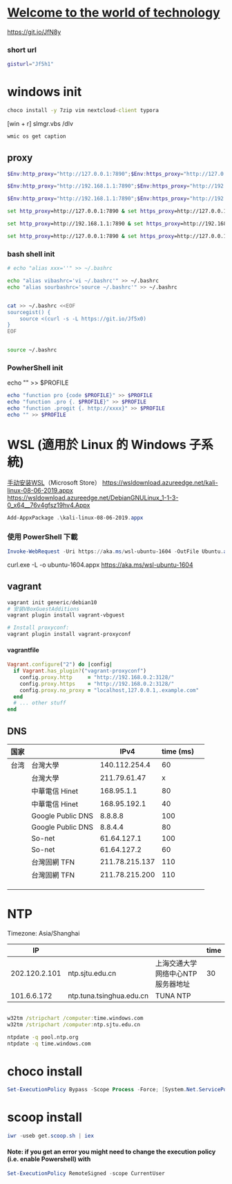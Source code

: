 # [Welcome to the world of technology](https://git.io/JfN8g)


https://git.io/JfN8y

### short url
```bash
gisturl="Jf5h1"
```

# windows init
```cmd
choco install -y 7zip vim nextcloud-client typora
```

[win + r]
slmgr.vbs /dlv


```cmd
wmic os get caption
```


## proxy

```powershell
$Env:http_proxy="http://127.0.0.1:7890";$Env:https_proxy="http://127.0.0.1:7890"

$Env:http_proxy="http://192.168.1.1:7890";$Env:https_proxy="http://192.168.1.1:7890"

$Env:http_proxy="http://192.168.1.1:7890";$Env:https_proxy="http://192.168.1.1:7890"


```

```cmd
set http_proxy=http://127.0.0.1:7890 & set https_proxy=http://127.0.0.1:7890

set http_proxy=http://192.168.1.1:7890 & set https_proxy=http://192.168.1.1:7890

set http_proxy=http://127.0.0.1:7890 & set https_proxy=http://127.0.0.1:7890
```

### bash shell init

```bash
# echo "alias xxx=''" >> ~/.bashrc

echo "alias vibashrc='vi ~/.bashrc'" >> ~/.bashrc
echo "alias sourbashrc='source ~/.bashrc'" >> ~/.bashrc


cat >> ~/.bashrc <<EOF
sourcegist() {
    source <(curl -s -L https://git.io/Jf5x0)
}
EOF


source ~/.bashrc
```

### PowherShell init


echo "" >> $PROFILE

```powershell
echo "function pro {code $PROFILE}" >> $PROFILE
echo "function .pro {. $PROFILE}" >> $PROFILE
echo "function .progit {. http://xxxx}" >> $PROFILE
echo "" >> $PROFILE

```

# WSL (適用於 Linux 的 Windows 子系統)

[手动安装WSL](https://docs.microsoft.com/zh-cn/windows/wsl/install-manual)（Microsoft Store）
https://wsldownload.azureedge.net/kali-linux-08-06-2019.appx
https://wsldownload.azureedge.net/DebianGNULinux_1-1-3-0_x64__76v4gfsz19hv4.Appx

```powershell
Add-AppxPackage .\kali-linux-08-06-2019.appx
```

### 使用 PowerShell 下載
```powershell
Invoke-WebRequest -Uri https://aka.ms/wsl-ubuntu-1604 -OutFile Ubuntu.appx -UseBasicParsing
```

curl.exe -L -o ubuntu-1604.appx https://aka.ms/wsl-ubuntu-1604


## vagrant 

```powershell
vagrant init generic/debian10
# 安装VBoxGuestAdditions
vagrant plugin install vagrant-vbguest

# Install proxyconf:
vagrant plugin install vagrant-proxyconf
```

#### vagrantfile
```ruby
Vagrant.configure("2") do |config|
  if Vagrant.has_plugin?("vagrant-proxyconf")
    config.proxy.http     = "http://192.168.0.2:3128/"
    config.proxy.https    = "http://192.168.0.2:3128/"
    config.proxy.no_proxy = "localhost,127.0.0.1,.example.com"
  end
  # ... other stuff
end
```



## DNS

| 国家 |                   | IPv4           | time (ms) |      |
| ---- | ----------------- | -------------- | --------- | ---- |
| 台湾 | 台灣大學          | 140.112.254.4  | 60        |      |
|      | 台灣大學          | 211.79.61.47   | x         |      |
|      | 中華電信 Hinet    | 168.95.1.1     | 80        |      |
|      | 中華電信 Hinet    | 168.95.192.1   | 40        |      |
|      | Google Public DNS | 8.8.8.8        | 100       |      |
|      | Google Public DNS | 8.8.4.4        | 80        |      |
|      | So-net            | 61.64.127.1    | 100       |      |
|      | So-net            | 61.64.127.2    | 60        |      |
|      | 台灣固網 TFN      | 211.78.215.137 | 110       |      |
|      | 台灣固網 TFN      | 211.78.215.200 | 110       |      |
|      |                   |                |           |      |
|      |                   |                |           |      |
|      |                   |                |           |      |


# NTP

Timezone:   Asia/Shanghai

| IP            |                          |                                   | time |
| ------------- | ------------------------ | --------------------------------- | ---- |
| 202.120.2.101 | ntp.sjtu.edu.cn          | 上海交通大学网络中心NTP服务器地址 | 30   |
| 101.6.6.172   | ntp.tuna.tsinghua.edu.cn | TUNA NTP                          |      |

```cmd

w32tm /stripchart /computer:time.windows.com
w32tm /stripchart /computer:ntp.sjtu.edu.cn
```

```bash
ntpdate -q pool.ntp.org
ntpdate -q time.windows.com
```



# choco install

```powershell
Set-ExecutionPolicy Bypass -Scope Process -Force; [System.Net.ServicePointManager]::SecurityProtocol = [System.Net.ServicePointManager]::SecurityProtocol -bor 3072; iex ((New-Object System.Net.WebClient).DownloadString('https://chocolatey.org/install.ps1'))
```

# scoop install

```powershell
iwr -useb get.scoop.sh | iex
```
#### Note: if you get an error you might need to change the execution policy (i.e. enable Powershell) with
```powershell
Set-ExecutionPolicy RemoteSigned -scope CurrentUser
```
